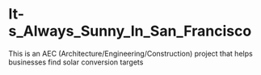 # It-s_Always_Sunny_In_San_Francisco
This is an AEC (Architecture/Engineering/Construction) project that helps businesses find solar conversion targets
